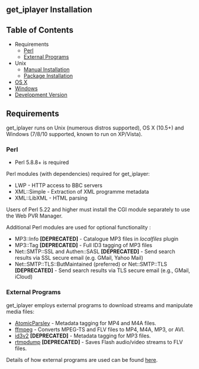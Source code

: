 ## get_iplayer Installation

## Table of Contents

- Requirements
	- [Perl](#perl)
	- [External Programs](#external-programs)
- Unix
    - [Manual Installation](/wiki/unix)
    - [Package Installation](/wiki/unixpkg)
- [OS X](/wiki/osx)
- [Windows](/wiki/windows)
- [Development Version](/wiki/gipdev)

<a name="requirements"></a>
## Requirements

get_iplayer runs on Unix (numerous distros supported), OS X (10.5+) and Windows (7/8/10 supported, known to run on XP/Vista).

<a name="perl"></a>
### Perl

* Perl 5.8.8+ is required

Perl modules (with dependencies) required for get_iplayer:

* LWP - HTTP access to BBC servers
* XML::Simple - Extraction of XML programme metadata
* XML::LibXML - HTML parsing

Users of Perl 5.22 and higher must install the CGI module separately to use the Web PVR Manager.

Additional Perl modules are used for optional functionality :

* MP3::Info **[DEPRECATED]** - Catalogue MP3 files in *localfiles* plugin
* MP3::Tag **[DEPRECATED]** - Full ID3 tagging of MP3 files
* Net::SMTP::SSL and Authen::SASL **[DEPRECATED]** - Send search results via SSL secure email (e.g. GMail, Yahoo Mail)
* Net::SMTP::TLS::ButMaintained (preferred) or Net::SMTP::TLS **[DEPRECATED]** - Send search results via TLS secure email (e.g., GMail, iCloud)

<a name="external-programs"></a>
### External Programs

get_iplayer employs external programs to download streams and manipulate media files:

- [AtomicParsley](http://atomicparsley.sourceforge.net) - Metadata tagging for MP4 and M4A files.
- [ffmpeg](http://ffmpeg.org) - Converts MPEG-TS and FLV files to MP4, M4A, MP3, or AVI.
- [id3v2](http://id3v2.sourceforge.net) **[DEPRECATED]** - Metadata tagging for MP3 files.
- [rtmpdump](http://rtmpdump.mplayerhq.hu/) **[DEPRECATED]** - Saves Flash audio/video streams to FLV files.

Details of how external programs are used can be found [here](/wiki/modes#external-programs).
